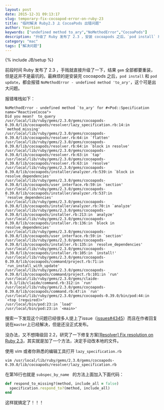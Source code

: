```yaml
---
layout: post
date: 2015-12-31 09:13:17
slug: temporary-fix-cocoapod-error-on-ruby-23
title: "临时解决 Ruby2.3 上 CocoaPods 出错问题"
author: Yourtion
keywords: ["undefined method to_ary","NoMethodError","CocoaPods"]
description: "升级了 Ruby 发布了 2.3 ，安装 cocoapods 之后，`pod install` 和 `pod update`，都会报错 `NoMethodError - undefined method 'to_ary'`"
category: "mac"
tags: ["解决问题"]
---
```

{% include JB/setup %}

前段时间 Ruby 发布了 2.3 ，手贱就直接升级了一下，结果 `gem` 全部都要重装，但是这并不是最坑的。最麻烦的是安装完 cocoapods 之后，`pod install` 和 `pod update`，都会报错 `NoMethodError - undefined method 'to_ary'`，这个可是出大问题。

报错堆栈如下：

```
NoMethodError - undefined method `to_ary' for #<Pod::Specification name="ReactiveCocoa">
Did you mean?  to_query
/usr/local/lib/ruby/gems/2.3.0/gems/cocoapods-0.39.0/lib/cocoapods/resolver/lazy_specification.rb:14:in `method_missing'
/usr/local/lib/ruby/gems/2.3.0/gems/cocoapods-0.39.0/lib/cocoapods/resolver.rb:64:in `flatten'
/usr/local/lib/ruby/gems/2.3.0/gems/cocoapods-0.39.0/lib/cocoapods/resolver.rb:64:in `block in resolve'
/usr/local/lib/ruby/gems/2.3.0/gems/cocoapods-0.39.0/lib/cocoapods/resolver.rb:63:in `tap'
/usr/local/lib/ruby/gems/2.3.0/gems/cocoapods-0.39.0/lib/cocoapods/resolver.rb:63:in `resolve'
/usr/local/lib/ruby/gems/2.3.0/gems/cocoapods-0.39.0/lib/cocoapods/installer/analyzer.rb:539:in `block in resolve_dependencies'
/usr/local/lib/ruby/gems/2.3.0/gems/cocoapods-0.39.0/lib/cocoapods/user_interface.rb:59:in `section'
/usr/local/lib/ruby/gems/2.3.0/gems/cocoapods-0.39.0/lib/cocoapods/installer/analyzer.rb:537:in `resolve_dependencies'
/usr/local/lib/ruby/gems/2.3.0/gems/cocoapods-0.39.0/lib/cocoapods/installer/analyzer.rb:70:in `analyze'
/usr/local/lib/ruby/gems/2.3.0/gems/cocoapods-0.39.0/lib/cocoapods/installer.rb:213:in `analyze'
/usr/local/lib/ruby/gems/2.3.0/gems/cocoapods-0.39.0/lib/cocoapods/installer.rb:136:in `block in resolve_dependencies'
/usr/local/lib/ruby/gems/2.3.0/gems/cocoapods-0.39.0/lib/cocoapods/user_interface.rb:59:in `section'
/usr/local/lib/ruby/gems/2.3.0/gems/cocoapods-0.39.0/lib/cocoapods/installer.rb:135:in `resolve_dependencies'
/usr/local/lib/ruby/gems/2.3.0/gems/cocoapods-0.39.0/lib/cocoapods/installer.rb:105:in `install!'
/usr/local/lib/ruby/gems/2.3.0/gems/cocoapods-0.39.0/lib/cocoapods/command/project.rb:71:in `run_install_with_update'
/usr/local/lib/ruby/gems/2.3.0/gems/cocoapods-0.39.0/lib/cocoapods/command/project.rb:101:in `run'
/usr/local/lib/ruby/gems/2.3.0/gems/claide-0.9.1/lib/claide/command.rb:312:in `run'
/usr/local/lib/ruby/gems/2.3.0/gems/cocoapods-0.39.0/lib/cocoapods/command.rb:47:in `run'
/usr/local/lib/ruby/gems/2.3.0/gems/cocoapods-0.39.0/bin/pod:44:in `<top (required)>'
/usr/local/bin/pod:23:in `load'
/usr/local/bin/pod:23:in `<main>'
```


搜索一下发现这个问题已经很多人提上了issue（[issues#4345](https://github.com/CocoaPods/CocoaPods/issues/4345)）而且在作者回复说在`master`上已经解决，但是还没正式发布。

没办法，又不想降级回 2.2，研究了一下修复方案[[Resolver] Fix resolution on Ruby 2.3](https://github.com/CocoaPods/CocoaPods/pull/4368)，其实就是加了一个方法，决定手动改本地的文件。

使用 vim 或者你熟悉的编辑工具打开 `lazy_specification.rb`

```
vim /usr/local/lib/ruby/gems/2.3.0/gems/cocoapods-0.39.0/lib/cocoapods/resolver/lazy_specification.rb
```

在第16行也就是 `subspec_by_name ` 的方法上面加入下面代码：

```ruby
def respond_to_missing?(method, include_all = false)
  specification.respond_to?(method, include_all)
end
```

这样就搞定了！！！



